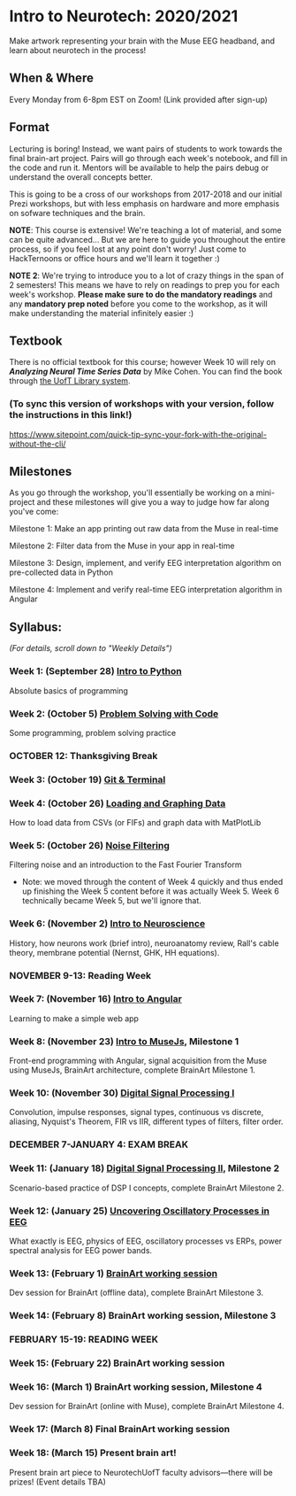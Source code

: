 # Intro to Neurotech: 2020/2021
Make artwork representing your brain with the Muse EEG headband, and learn about neurotech in the process!

## When & Where
Every Monday from 6-8pm EST on Zoom! (Link provided after sign-up)

## Format
Lecturing is boring! Instead, we want pairs of students to work towards the final brain-art project. Pairs will go through each week's notebook, and fill in the code and run it. Mentors will be available to help the pairs debug or understand the overall concepts better.

This is going to be a cross of our workshops from 2017-2018 and our initial Prezi workshops, but with less emphasis on hardware and more emphasis on sofware techniques and the brain.

**NOTE**: This course is extensive! We're teaching a lot of material, and some can be quite advanced... But we are here to guide you throughout the entire process, so if you feel lost at any point don't worry! Just come to HackTernoons or office hours and we'll learn it together :)

**NOTE 2**: We're trying to introduce you to a lot of crazy things in the span of 2 semesters! This means we have to rely on readings to prep you for each week's workshop. **Please make sure to do the mandatory readings** and any **mandatory prep noted** before you come to the workshop, as it will make understanding the material infinitely easier :)


## Textbook
There is no official textbook for this course; however Week 10 will rely on ***Analyzing Neural Time Series Data*** by Mike Cohen. You can find the book through [the UofT Library system](http://cognet.mit.edu.myaccess.library.utoronto.ca/book/analyzing-neural-time-series-data).

### (To sync this version of workshops with your version, follow the instructions in this link!)
https://www.sitepoint.com/quick-tip-sync-your-fork-with-the-original-without-the-cli/

## Milestones
As you go through the workshop, you'll essentially be working on a mini-project and these milestones will give you a way to judge how far along you've come:

Milestone 1: Make an app printing out raw data from the Muse in real-time

Milestone 2: Filter data from the Muse in your app in real-time

Milestone 3: Design, implement, and verify EEG interpretation algorithm on pre-collected data in Python

Milestone 4: Implement and verify real-time EEG interpretation algorithm in Angular

## Syllabus:
*(For details, scroll down to "Weekly Details")*

### Week 1: (September 28) [Intro to Python](https://github.com/neurotechuoft/Workshops/tree/master/beginner_2020_2021/week_1_python)
Absolute basics of programming

### Week 2: (October 5) [Problem Solving with Code](https://github.com/neurotechuoft/Workshops/tree/master/beginner_2020_2021/week_2_coding_practice)
Some programming, problem solving practice

### OCTOBER 12: Thanksgiving Break

### Week 3: (October 19) [Git & Terminal](https://github.com/neurotechuoft/Workshops/tree/master/beginner_2020_2021/week_3_git_terminal)

### Week 4: (October 26) [Loading and Graphing Data](https://github.com/neurotechuoft/Workshops/tree/master/beginner_2020_2021/week_4_loading_graphing_data)
How to load data from CSVs (or FIFs) and graph data with MatPlotLib

### Week 5: (October 26) [Noise Filtering](https://github.com/neurotechuoft/Workshops/tree/master/beginner_2020_2021/week_5_noise_filtering)
Filtering noise and an introduction to the Fast Fourier Transform
- Note: we moved through the content of Week 4 quickly and thus ended up finishing the Week 5 content before it was actually Week 5. Week 6 technically became Week 5, but we'll ignore that.

### Week 6: (November 2) [Intro to Neuroscience](https://github.com/neurotechuoft/Workshops/tree/master/beginner_2020_2021/week_6_neuroscience)
History, how neurons work (brief intro), neuroanatomy review, Rall's cable theory, membrane potential (Nernst, GHK, HH equations).

### NOVEMBER 9-13: Reading Week

### Week 7: (November 16) [Intro to Angular](https://github.com/neurotechuoft/Workshops/tree/master/beginner_2020_2021/week_7_angular)
Learning to make a simple web app

### Week 8: (November 23) [Intro to MuseJs](https://github.com/neurotechuoft/Workshops/tree/master/beginner_2020_2021/week_8_musejs), Milestone 1
Front-end programming with Angular, signal acquisition from the Muse using MuseJs, BrainArt architecture, complete BrainArt Milestone 1.

### Week 10: (November 30) [Digital Signal Processing I](https://github.com/neurotechuoft/Workshops/tree/master/beginner_2020_2021/week_10_dsp1)
Convolution, impulse responses, signal types, continuous vs discrete, aliasing, Nyquist's Theorem, FIR vs IIR, different types of filters, filter order.

### DECEMBER 7-JANUARY 4: EXAM BREAK

### Week 11: (January 18) [Digital Signal Processing II](https://github.com/neurotechuoft/Workshops/tree/master/beginner_2020_2021/week_10_dsp1), Milestone 2
Scenario-based practice of DSP I concepts, complete BrainArt Milestone 2.

### Week 12: (January 25) [Uncovering Oscillatory Processes in EEG](https://github.com/neurotechuoft/Workshops/tree/master/beginner_2020_2021/week_12_eeg)
What exactly is EEG, physics of EEG, oscillatory processes vs ERPs, power spectral analysis for EEG power bands.

### Week 13: (February 1) [BrainArt working session](https://github.com/neurotechuoft/Workshops/tree/master/beginner_2020_2021/brainart)
Dev session for BrainArt (offline data), complete BrainArt Milestone 3.

### Week 14: (February 8) BrainArt working session, Milestone 3

### FEBRUARY 15-19: READING WEEK

### Week 15: (February 22) BrainArt working session

### Week 16: (March 1) BrainArt working session, Milestone 4
Dev session for BrainArt (online with Muse), complete BrainArt Milestone 4.

### Week 17: (March 8) Final BrainArt working session

### Week 18: (March 15) Present brain art!
Present brain art piece to NeurotechUofT faculty advisors—there will be prizes! (Event details TBA)
